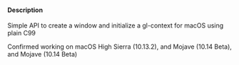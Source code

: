 #### Description

Simple API to create a window and initialize a gl-context for macOS using plain C99

Confirmed working on macOS High Sierra (10.13.2), and Mojave (10.14 Beta), and Mojave (10.14 Beta)
